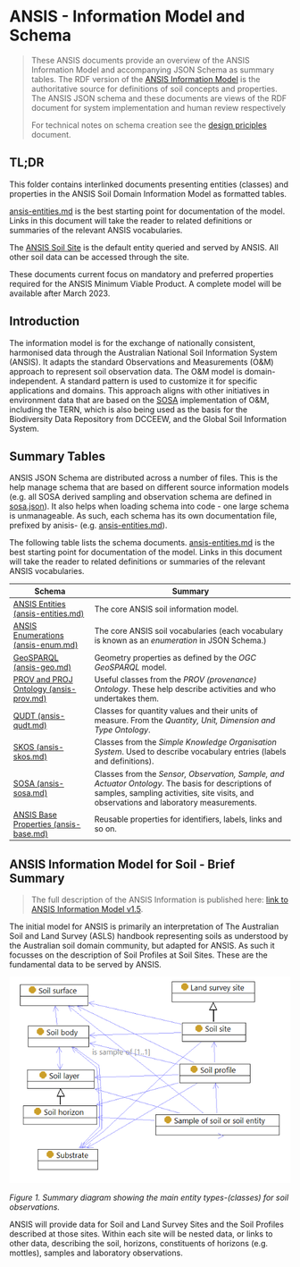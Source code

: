# ANSIS - Information Model and Schema

> These ANSIS documents provide an overview of the ANSIS Information Model and accompanying
> JSON Schema as summary tables. The RDF version of the [ANSIS Information Model](https://github.com/ANZSoilData/def-au-domain/blob/main/rdf/domain.ttl)
> is the authoritative source for definitions of soil concepts and properties. The ANSIS JSON schema
> and these documents are views of the RDF document for system implementation and human review
> respectively
>
> For technical notes on schema creation see the [design priciples](./design-principles.md) document.

## TL;DR
This folder contains interlinked documents presenting entities (classes) and properties in the
ANSIS Soil Domain Information Model as formatted tables.

[ansis-entities.md](./ansis-entities.md) is the best starting point for documentation of the model.
Links in this document will take the reader to related definitions or summaries of the relevant
ANSIS vocabularies.

The [ANSIS Soil Site](./ansis-entities.md#ansissoilsite) is the default entity queried and served by
ANSIS. All other soil data can be accessed through the site.

These documents current focus on mandatory and preferred properties required for the ANSIS Minimum
Viable Product. A complete model will be available after March 2023.

## Introduction
The information model is for the exchange of nationally consistent, harmonised data through the
Australian National Soil Information System (ANSIS). It adapts the standard Observations and
Measurements (O&M) approach to represent soil observation data. The O&M model is domain-independent.
A standard pattern is used to customize it for specific applications and domains. This approach
aligns with other initiatives in environment data that are based on the [SOSA](https://www.w3.org/TR/vocab-ssn/)
implementation of O&M, including the TERN, which is also being used as the basis for the
Biodiversity Data Repository from DCCEEW, and the Global Soil Information System.

## Summary Tables
ANSIS JSON Schema are distributed across a number of files. This is the help manage schema that are
based on different source information models (e.g. all SOSA derived sampling and observation schema
are defined in [sosa.json](../schema/domain/2023-06-30/sosa.json)). It also helps when loading
schema into code - one large schema is unmanageable. As such, each schema has its own documentation
file, prefixed by anisis- (e.g. [ansis-entities.md](./ansis-entities.md)).

The following table lists the schema documents. [ansis-entities.md](./ansis-entities.md) is the best
starting point for documentation of the model. Links in this document will take the reader to
related definitions or summaries of the relevant ANSIS vocabularies.

| Schema | Summary |
| ------ | ------- |
| [ANSIS Entities (ansis-entities.md)](./ansis-entities.md) | The core ANSIS soil information model. |
| [ANSIS Enumerations (ansis-enum.md)](./ansis-enum.md) | The core ANSIS soil vocabularies (each vocabulary is known as an *enumeration* in JSON Schema.) |
| [GeoSPARQL (ansis-geo.md)](./ansis-geo.md) | Geometry properties as defined by the *OGC GeoSPARQL* model. |
| [PROV and PROJ Ontology (ansis-prov.md)](./ansis-prov.md) | Useful classes from the *PROV (provenance) Ontology*. These help describe activities and who undertakes them. |
| [QUDT (ansis-qudt.md)](./ansis-qudt.md) | Classes for quantity values and their units of measure. From the *Quantity, Unit, Dimension and Type Ontology*. |
| [SKOS (ansis-skos.md)](./ansis-skos.md) | Classes from the *Simple Knowledge Organisation System*. Used to describe vocabulary entries (labels and definitions). |
| [SOSA (ansis-sosa.md)](./ansis-sosa.md) | Classes from the *Sensor, Observation, Sample, and Actuator Ontology*. The basis for descriptions of samples, sampling activities, site visits, and observations and laboratory measurements. | 
| [ANSIS Base Properties (ansis-base.md)](./ansis-base.md) | Reusable properties for identifiers, labels, links and so on. |

## ANSIS Information Model for Soil - Brief Summary
> The full description of the ANSIS Information is published here:
> [link to ANSIS Information Model v1.5]().

The initial model for ANSIS is primarily an interpretation of The Australian Soil and Land Survey
(ASLS) handbook representing soils as understood by the Australian soil domain community, but
adapted for ANSIS. As such it focusses on the description of Soil Profiles at Soil Sites. These are
the fundamental data to be served by ANSIS.

![ansis - overview](../figs/ansis-overview-noatts.png)

*Figure 1. Summary diagram showing the main entity types-(classes) for soil observations.*

ANSIS will provide data for Soil and Land Survey Sites and the Soil Profiles described at those
sites. Within each site will be nested data, or links to other data, describing the soil, horizons,
constituents of horizons (e.g. mottles), samples and laboratory observations.